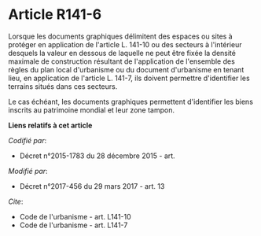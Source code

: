 # Article R141-6

Lorsque les documents graphiques délimitent des espaces ou sites à protéger en application de l'article L. 141-10 ou des
secteurs à l'intérieur desquels la valeur en dessous de laquelle ne peut être fixée la densité maximale de construction
résultant de l'application de l'ensemble des règles du plan local d'urbanisme ou du document d'urbanisme en tenant lieu, en
application de l'article L. 141-7, ils doivent permettre d'identifier les terrains situés dans ces secteurs.

Le cas échéant, les documents graphiques permettent d'identifier les biens inscrits au patrimoine mondial et leur zone
tampon.

**Liens relatifs à cet article**

_Codifié par_:

  - Décret n°2015-1783 du 28 décembre 2015 - art.

_Modifié par_:

  - Décret n°2017-456 du 29 mars 2017 - art. 13

_Cite_:

  - Code de l'urbanisme - art. L141-10
  - Code de l'urbanisme - art. L141-7
